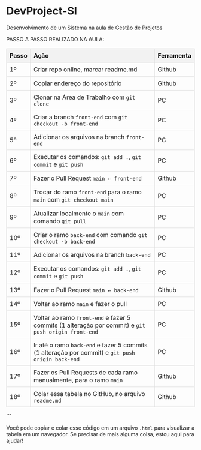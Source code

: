 # DevProject-SI
Desenvolvimento de um Sistema na aula de Gestão de Projetos

PASSO A PASSO REALIZADO NA AULA:

<!DOCTYPE html>
<html lang="pt-br">
<head>
    <meta charset="UTF-8">
    <meta name="viewport" content="width=device-width, initial-scale=1.0">
    <title>Tabela de Passos</title>
    <style>
        table {
            width: 100%;
            border-collapse: collapse;
        }
        th, td {
            border: 1px solid #ddd;
            padding: 8px;
            text-align: left;
        }
        th {
            background-color: #f2f2f2;
        }
    </style>

</head>
<body>
    <table>
        <thead>
            <tr>
                <th>Passo</th>
                <th>Ação</th>
                <th>Ferramenta</th>
            </tr>
        </thead>
        <tbody>
            <tr>
                <td>1º</td>
                <td>Criar repo online, marcar readme.md</td>
                <td>Github</td>
            </tr>
            <tr>
                <td>2º</td>
                <td>Copiar endereço do repositório</td>
                <td>Github</td>
            </tr>
            <tr>
                <td>3º</td>
                <td>Clonar na Área de Trabalho com <code>git clone</code></td>
                <td>PC</td>
            </tr>
            <tr>
                <td>4º</td>
                <td>Criar a branch <code>front-end</code> com <code>git checkout -b front-end</code></td>
                <td>PC</td>
            </tr>
            <tr>
                <td>5º</td>
                <td>Adicionar os arquivos na branch <code>front-end</code></td>
                <td>PC</td>
            </tr>
            <tr>
                <td>6º</td>
                <td>Executar os comandos: <code>git add .</code>, <code>git commit</code> e <code>git push</code></td>
                <td>PC</td>
            </tr>
            <tr>
                <td>7º</td>
                <td>Fazer o Pull Request <code>main ← front-end</code></td>
                <td>Github</td>
            </tr>
            <tr>
                <td>8º</td>
                <td>Trocar do ramo <code>front-end</code> para o ramo <code>main</code> com <code>git checkout main</code></td>
                <td>PC</td>
            </tr>
            <tr>
                <td>9º</td>
                <td>Atualizar localmente o <code>main</code> com comando <code>git pull</code></td>
                <td>PC</td>
            </tr>
            <tr>
                <td>10º</td>
                <td>Criar o ramo <code>back-end</code> com comando <code>git checkout -b back-end</code></td>
                <td>PC</td>
            </tr>
            <tr>
                <td>11º</td>
                <td>Adicionar os arquivos na branch <code>back-end</code></td>
                <td>PC</td>
            </tr>
            <tr>
                <td>12º</td>
                <td>Executar os comandos: <code>git add .</code>, <code>git commit</code> e <code>git push</code></td>
                <td>PC</td>
            </tr>
            <tr>
                <td>13º</td>
                <td>Fazer o Pull Request <code>main ← back-end</code></td>
                <td>Github</td>
            </tr>
            <tr>
                <td>14º</td>
                <td>Voltar ao ramo <code>main</code> e fazer o pull</td>
                <td>PC</td>
            </tr>
            <tr>
                <td>15º</td>
                <td>Voltar ao ramo <code>front-end</code> e fazer 5 commits (1 alteração por commit) e <code>git push origin front-end</code></td>
                <td>PC</td>
            </tr>
            <tr>
                <td>16º</td>
                <td>Ir até o ramo <code>back-end</code> e fazer 5 commits (1 alteração por commit) e <code>git push origin back-end</code></td>
                <td>PC</td>
            </tr>
            <tr>
                <td>17º</td>
                <td>Fazer os Pull Requests de cada ramo manualmente, para o ramo <code>main</code></td>
                <td>Github</td>
            </tr>
            <tr>
                <td>18º</td>
                <td>Colar essa tabela no GitHub, no arquivo <code>readme.md</code></td>
                <td>Github</td>
            </tr>
        </tbody>
    </table>
</body>
</html>
```

Você pode copiar e colar esse código em um arquivo `.html` para visualizar a tabela em um navegador. Se precisar de mais alguma coisa, estou aqui para ajudar!


